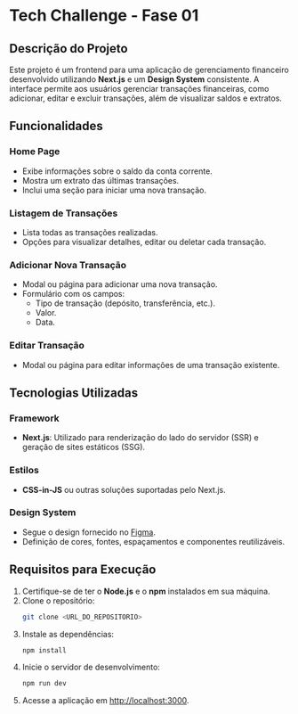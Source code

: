 # Tech Challenge - Fase 01

## Descrição do Projeto

Este projeto é um frontend para uma aplicação de gerenciamento financeiro desenvolvido utilizando **Next.js** e um **Design System** consistente. A interface permite aos usuários gerenciar transações financeiras, como adicionar, editar e excluir transações, além de visualizar saldos e extratos.

## Funcionalidades

### Home Page

- Exibe informações sobre o saldo da conta corrente.
- Mostra um extrato das últimas transações.
- Inclui uma seção para iniciar uma nova transação.

### Listagem de Transações

- Lista todas as transações realizadas.
- Opções para visualizar detalhes, editar ou deletar cada transação.

### Adicionar Nova Transação

- Modal ou página para adicionar uma nova transação.
- Formulário com os campos:
  - Tipo de transação (depósito, transferência, etc.).
  - Valor.
  - Data.

### Editar Transação

- Modal ou página para editar informações de uma transação existente.

## Tecnologias Utilizadas

### Framework

- **Next.js**: Utilizado para renderização do lado do servidor (SSR) e geração de sites estáticos (SSG).

### Estilos

- **CSS-in-JS** ou outras soluções suportadas pelo Next.js.

### Design System

- Segue o design fornecido no [Figma](https://www.figma.com/design/ns5TC3X5Xr8V7I3LYKg9KA/Projeto-Financeiro?node-id=503-4264).
- Definição de cores, fontes, espaçamentos e componentes reutilizáveis.

## Requisitos para Execução

1. Certifique-se de ter o **Node.js** e o **npm** instalados em sua máquina.
2. Clone o repositório:
   ```bash
   git clone <URL_DO_REPOSITORIO>
   ```
3. Instale as dependências:
   ```bash
   npm install
   ```
4. Inicie o servidor de desenvolvimento:
   ```bash
   npm run dev
   ```
5. Acesse a aplicação em [http://localhost:3000](http://localhost:3000).
